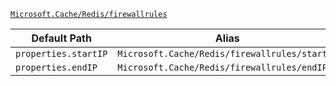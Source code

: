 [`Microsoft.Cache/Redis/firewallrules`](https://docs.microsoft.com/en-us/azure/templates/microsoft.cache/redis/firewallrules)

| Default Path | Alias |
|---|---|
| `properties.startIP` | `Microsoft.Cache/Redis/firewallrules/startIP` |
| `properties.endIP` | `Microsoft.Cache/Redis/firewallrules/endIP` |

